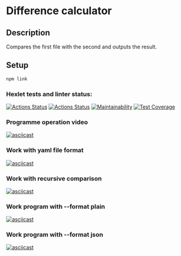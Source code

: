 # Difference calculator

## Description
Compares the first file with the second and outputs the result.

## Setup

```bash
npm link
```

### Hexlet tests and linter status:
[![Actions Status](https://github.com/Reyka141/frontend-project-46/actions/workflows/hexlet-check.yml/badge.svg)](https://github.com/Reyka141/frontend-project-46/actions)
[![Actions Status](https://github.com/Reyka141/frontend-project-46/actions/workflows/test-check.yml/badge.svg)](https://github.com/Reyka141/frontend-project-46/actions/workflows/test-check.yml)
[![Maintainability](https://api.codeclimate.com/v1/badges/75eb30ba15fecfc8901c/maintainability)](https://codeclimate.com/github/Reyka141/frontend-project-46/maintainability)
[![Test Coverage](https://api.codeclimate.com/v1/badges/75eb30ba15fecfc8901c/test_coverage)](https://codeclimate.com/github/Reyka141/frontend-project-46/test_coverage)

### Programme operation video
[![asciicast](https://asciinema.org/a/ejhnMrtsgsZ6PRaP0PgCYIlNL.svg)](https://asciinema.org/a/ejhnMrtsgsZ6PRaP0PgCYIlNL)

### Work with yaml file format
[![asciicast](https://asciinema.org/a/3cyNkEQF6zuAkx79EfhiJYNpe.svg)](https://asciinema.org/a/3cyNkEQF6zuAkx79EfhiJYNpe)

### Work with recursive comparison
[![asciicast](https://asciinema.org/a/VKvAyWskXfSGv1Dub4vDJVS9f.svg)](https://asciinema.org/a/VKvAyWskXfSGv1Dub4vDJVS9f)

### Work program with --format plain
[![asciicast](https://asciinema.org/a/kGy9qExyrhHSOANvlCMtje72L.svg)](https://asciinema.org/a/kGy9qExyrhHSOANvlCMtje72L)

### Work program with --format json
[![asciicast](https://asciinema.org/a/ZsTybnkNpF1YXNz23TwyTc0yK.svg)](https://asciinema.org/a/ZsTybnkNpF1YXNz23TwyTc0yK)